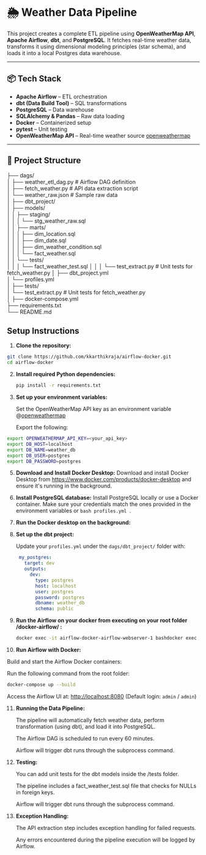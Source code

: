 # 🌦️ Weather Data Pipeline

This project creates a complete ETL pipeline using **OpenWeatherMap API**, **Apache Airflow**, **dbt**, and **PostgreSQL**. It fetches real-time weather data, transforms it using dimensional modeling principles (star schema), and loads it into a local Postgres data warehouse.

---

## 📦 Tech Stack

- **Apache Airflow** – ETL orchestration
- **dbt (Data Build Tool)** – SQL transformations
- **PostgreSQL** – Data warehouse
- **SQLAlchemy & Pandas** – Raw data loading
- **Docker** – Containerized setup
- **pytest** – Unit testing
- **OpenWeatherMap API** – Real-time weather source [openweathermap](https://openweathermap.org/)

---

## 📁 Project Structure

├── dags/  
│   ├── weather_etl_dag.py         # Airflow DAG definition  
│   ├── fetch_weather.py           # API data extraction script  
│   └── weather_raw.json           # Sample raw data  
│
├── dbt_project/  
│   ├── models/  
│   │   ├── staging/  
│   │   │   └── stg_weather_raw.sql  
│   │   ├── marts/  
│   │   │   ├── dim_location.sql  
│   │   │   ├── dim_date.sql  
│   │   │   ├── dim_weather_condition.sql  
│   │   │   └── fact_weather.sql  
│   │   └── tests/  
│   │   │   └── fact_weather_test.sql
│   │   │   └── test_extract.py    # Unit tests for fetch_weather.py
│   ├── dbt_project.yml  
│   └── profiles.yml  
│
├── tests/  
│   └── test_extract.py            # Unit tests for fetch_weather.py  
│
├── docker-compose.yml  
├── requirements.txt  
└── README.md 

## Setup Instructions

1. **Clone the repository:**
  ```bash
  git clone https://github.com/kkarthikraja/airflow-docker.git
  cd airflow-docker
  ```

2. **Install required Python dependencies:**
   ```bash
   pip install -r requirements.txt
   ```
   
3. **Set up your environment variables:**

   Set the OpenWeatherMap API key as an environment variable @[openweathermap](https://openweathermap.org/)

   Export the following:

  ```bash
  export OPENWEATHERMAP_API_KEY=<your_api_key>
  export DB_HOST=localhost
  export DB_NAME=weather_db
  export DB_USER=postgres
  export DB_PASSWORD=postgres
  ```
   
5. **Download and Install Docker Desktop:**
   Download and install Docker Desktop from https://www.docker.com/products/docker-desktop and ensure it's running in the background.

6. **Install PostgreSQL database:**
   Install PostgreSQL locally or use a Docker container. Make sure your credentials match the ones provided in the environment variables or ```bash profiles.yml ```.

7. **Run the Docker desktop on the background:**

8. **Set up the dbt project:**

   Update your `profiles.yml` under the `dags/dbt_project/` folder with:
   
   ```yaml
    my_postgres:
      target: dev
      outputs:
        dev:
          type: postgres
          host: localhost
          user: postgres
          password: postgres
          dbname: weather_db
          schema: public
     ```


9. **Run the Airflow on your docker from executing on your root folder /docker-airflow/ :**

   ```bash
   docker exec -it airflow-docker-airflow-webserver-1 bashdocker exec -it airflow-docker-airflow-webserver-1 bash
   ``` 

10. **Run Airflow with Docker:**

   Build and start the Airflow Docker containers:

   Run the following command from the root folder:

  ```bash
  docker-compose up --build
  ```

   Access the Airflow UI at: [http://localhost:8080](http://localhost:8080) (Default login: `admin` / `admin`)

   
11. **Running the Data Pipeline:**

    The pipeline will automatically fetch weather data, perform transformation (using dbt), and load it into PostgreSQL.

    The Airflow DAG is scheduled to run every 60 minutes.

    Airflow will trigger dbt runs through the subprocess command.

12. **Testing:**

    You can add unit tests for the dbt models inside the /tests folder.

    The pipeline includes a fact_weather_test.sql file that checks for NULLs in foreign keys.

    Airflow will trigger dbt runs through the subprocess command.
   
13. **Exception Handling:**

    The API extraction step includes exception handling for failed requests.

    Any errors encountered during the pipeline execution will be logged by Airflow.
